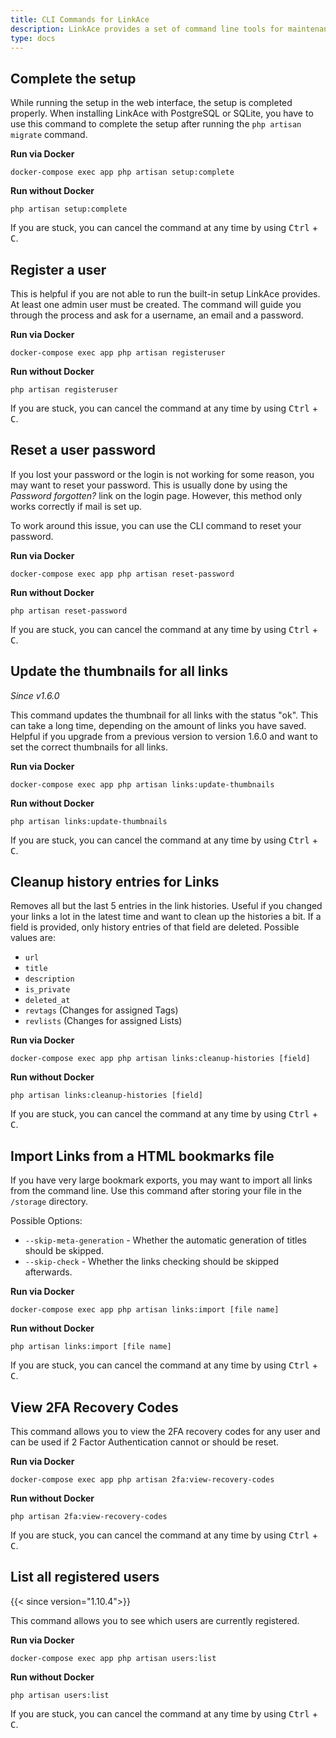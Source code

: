 ```yaml
---
title: CLI Commands for LinkAce
description: LinkAce provides a set of command line tools for maintenance tasks.
type: docs
---
```


## Complete the setup

While running the setup in the web interface, the setup is completed properly. When installing LinkAce with PostgreSQL or SQLite, you have to use this command to complete the setup after running the `php artisan migrate` command.

**Run via Docker**
```
docker-compose exec app php artisan setup:complete
```

**Run without Docker**
```
php artisan setup:complete
```

If you are stuck, you can cancel the command at any time by using <kbd>Ctrl</kbd> + <kbd>C</kbd>.


## Register a user

This is helpful if you are not able to run the built-in setup LinkAce provides. At least one admin user must be created. The command will guide you through the process and ask for a username, an email and a password.

**Run via Docker**
```
docker-compose exec app php artisan registeruser
```

**Run without Docker**
```
php artisan registeruser
```

If you are stuck, you can cancel the command at any time by using <kbd>Ctrl</kbd> + <kbd>C</kbd>.


## Reset a user password

If you lost your password or the login is not working for some reason, you may want to reset your password.
This is usually done by using the *Password forgotten?* link on the login page. However, this method only works
correctly if mail is set up.

To work around this issue, you can use the CLI command to reset your password.

**Run via Docker**
```
docker-compose exec app php artisan reset-password
```

**Run without Docker**
```
php artisan reset-password
```

If you are stuck, you can cancel the command at any time by using <kbd>Ctrl</kbd> + <kbd>C</kbd>.


## Update the thumbnails for all links

_Since v1.6.0_

This command updates the thumbnail for all links with the status "ok". This can take a long time, depending on the amount of links you have saved. Helpful if you upgrade from a previous version to version 1.6.0 and want to set the correct thumbnails for all links.

**Run via Docker**
```
docker-compose exec app php artisan links:update-thumbnails
```

**Run without Docker**
```
php artisan links:update-thumbnails
```

If you are stuck, you can cancel the command at any time by using <kbd>Ctrl</kbd> + <kbd>C</kbd>.


## Cleanup history entries for Links

Removes all but the last 5 entries in the link histories. Useful if you changed your links a lot in the latest time and want to clean up the histories a bit.
If a field is provided, only history entries of that field are deleted. Possible values are:
- `url`
- `title`
- `description`
- `is_private`
- `deleted_at`
- `revtags` (Changes for assigned Tags)
- `revlists` (Changes for assigned Lists)

**Run via Docker**
```
docker-compose exec app php artisan links:cleanup-histories [field]
```

**Run without Docker**
```
php artisan links:cleanup-histories [field]
```

If you are stuck, you can cancel the command at any time by using <kbd>Ctrl</kbd> + <kbd>C</kbd>.


## Import Links from a HTML bookmarks file

If you have very large bookmark exports, you may want to import all links from the command line. Use this command after storing your file in the `/storage` directory.

Possible Options:
- `--skip-meta-generation` - Whether the automatic generation of titles should be skipped.
- `--skip-check` - Whether the links checking should be skipped afterwards.

**Run via Docker**
```
docker-compose exec app php artisan links:import [file name]
```

**Run without Docker**
```
php artisan links:import [file name]
```

If you are stuck, you can cancel the command at any time by using <kbd>Ctrl</kbd> + <kbd>C</kbd>.


## View 2FA Recovery Codes

This command allows you to view the 2FA recovery codes for any user and can be used if 2 Factor Authentication cannot or should be reset.

**Run via Docker**
```
docker-compose exec app php artisan 2fa:view-recovery-codes
```

**Run without Docker**
```
php artisan 2fa:view-recovery-codes
```

If you are stuck, you can cancel the command at any time by using <kbd>Ctrl</kbd> + <kbd>C</kbd>.


## List all registered users

{{< since version="1.10.4">}}

This command allows you to see which users are currently registered.

**Run via Docker**
```
docker-compose exec app php artisan users:list
```

**Run without Docker**
```
php artisan users:list
```

If you are stuck, you can cancel the command at any time by using <kbd>Ctrl</kbd> + <kbd>C</kbd>.
